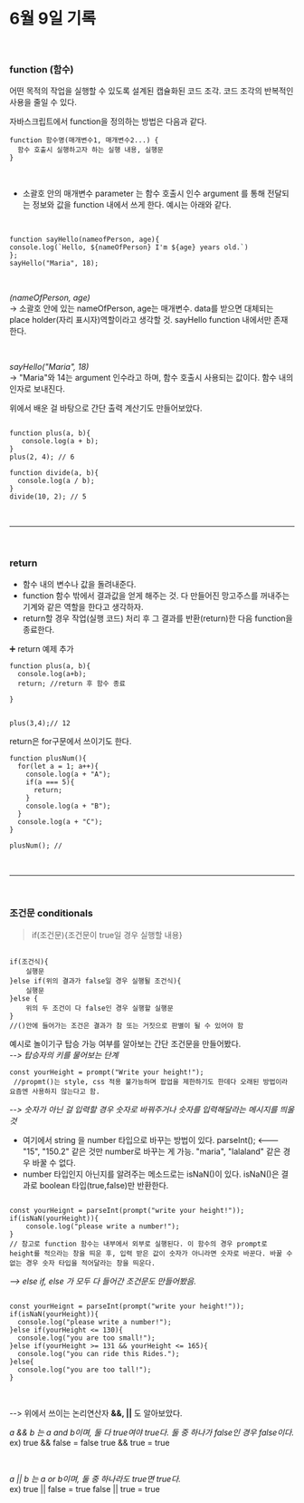 # 6월 9일 기록

<br>

### **function (함수)**

어떤 목적의 작업을 실행할 수 있도록 설계된 캡슐화된 코드 조각. 코드 조각의 반복적인 사용을 줄일 수 있다.

자바스크립트에서 function을 정의하는 방법은 다음과 같다.

```
function 함수명(매개변수1, 매개변수2...) {
  함수 호출시 실행하고자 하는 실행 내용, 실행문
}
```

<br>

- 소괄호 안의 매개변수 parameter 는 함수 호출시 인수 argument 를 통해 전달되는 정보와 값을 function 내에서 쓰게 한다. 예시는 아래와 같다.

<br>

```
function sayHello(nameofPerson, age){
console.log(`Hello, ${nameOfPerson} I'm ${age} years old.`)
};
sayHello("Maria", 18);
```

<br>

_(nameOfPerson, age)_
<br>-> 소괄호 안에 있는 nameOfPerson, age는 매개변수.
data를 받으면 대체되는 place holder(자리 표시자)역할이라고 생각할 것. sayHello function 내에서만 존재한다.

<br>

_sayHello("Maria", 18)_
<br>-> "Maria"와 14는 argument 인수라고 하며, 함수 호출시 사용되는 값이다. 함수 내의 인자로 보내진다.

위에서 배운 걸 바탕으로 간단 출력 계산기도 만들어보았다.

```

function plus(a, b){
   console.log(a + b);
}
plus(2, 4); // 6

function divide(a, b){
  console.log(a / b);
}
divide(10, 2); // 5

```

<br>

---

<br>

### **return**

- 함수 내의 변수나 값을 돌려내준다.
- function 함수 밖에서 결과값을 얻게 해주는 것. 다 만들어진 망고주스를 꺼내주는 기계와 같은 역할을 한다고 생각하자.
- return할 경우 작업(실행 코드) 처리 후 그 결과를 반환(return)한 다음 function을 종료한다.

➕ return 예제 추가

```
function plus(a, b){
  console.log(a+b);
  return; //return 후 함수 종료

}


plus(3,4);// 12

```

return은 for구문에서 쓰이기도 한다.

```
function plusNum(){
  for(let a = 1; a++){
    console.log(a + "A");
    if(a === 5){
      return;
    }
    console.log(a + "B");
  }
  console.log(a + "C");
}

plusNum(); //

```

<br>

---

<br>

### **조건문 conditionals**

> if(조건문){조건문이 true일 경우 실행할 내용}

```

if(조건식){
    실행문
}else if(위의 결과가 false일 경우 실행될 조건식){
    실행문
}else {
    위의 두 조건이 다 false인 경우 실행할 실행문
}
//()안에 들어가는 조건은 결과가 참 또는 거짓으로 판별이 될 수 있어야 함

```

예시로 놀이기구 탑승 가능 여부를 알아보는 간단 조건문을 만들어봤다. <br>
_--> 탑승자의 키를 물어보는 단계_ <br>

```
const yourHeight = prompt("Write your height!");
 //propmt()는 style, css 적용 불가능하며 팝업을 제한하기도 한데다 오래된 방법이라 요즘엔 사용하지 않는다고 함.
```

_--> 숫자가 아닌 걸 입력할 경우 숫자로 바꿔주거나 숫자를 입력해달라는 메시지를 띄울 것_ <br>

- 여기에서 string 을 number 타입으로 바꾸는 방법이 있다.
  parseInt(); <--- "15", "150.2" 같은 것만 number로 바꾸는 게 가능. "maria", "lalaland" 같은 경우 바꿀 수 없다.
- number 타입인지 아닌지를 알려주는 메소드로는 isNaN()이 있다. isNaN()은 결과로 boolean 타입(true,false)만 반환한다.

```

const yourHeignt = parseInt(prompt("write your height!"));
if(isNaN(yourHeight)){
    console.log("please write a number!");
}
// 참고로 function 함수는 내부에서 외부로 실행된다. 이 함수의 경우 prompt로 height를 적으라는 창을 띄운 후, 입력 받은 값이 숫자가 아니라면 숫자로 바꾼다. 바꿀 수 없는 경우 숫자 타입을 적어달라는 창을 띄운다.

```

_--> else if, else 가 모두 다 들어간 조건문도 만들어봤음._

```

const yourHeignt = parseInt(prompt("write your height!"));
if(isNaN(yourHeight)){
  console.log("please write a number!");
}else if(yourHeight <= 130){
  console.log("you are too small!");
}else if(yourHeight >= 131 && yourHeight <= 165){
  console.log("you can ride this Rides.");
}else{
  console.log("you are too tall!");
}

```

<br>

--> 위에서 쓰이는 논리연산자 **&&, ||** 도 알아보았다.

_a && b 는 a and b이며, 둘 다 true여야 true다. 둘 중 하나가 false인 경우 false이다._ <br>
ex) true && false = false
true && true = true

<br>

_a || b 는 a or b이며, 둘 중 하나라도 true면 true다._ <br>
ex) true || false = true
false || true = true
